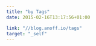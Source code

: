 ```yaml
---
title: "by Tags"
date: 2015-02-16T13:17:56+01:00

link: "//blog.anoff.io/tags"
target: "_self"
---
```

